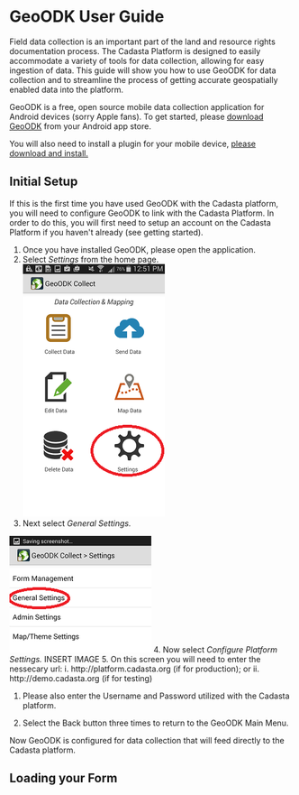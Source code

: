 # GeoODK User Guide

Field data collection is an important part of the land and resource rights documentation process. The Cadasta Platform is designed to easily accommodate a variety of tools for data collection, allowing for easy ingestion of data. This guide will show you how to use GeoODK for data collection and to streamline the process of getting accurate geospatially enabled data into the platform.

GeoODK is a free, open source mobile data collection application for Android devices \(sorry Apple fans\). To get started, please [download GeoODK](http://geoodk.com/) from your Android app store.

You will also need to install a plugin for your mobile device, [please download and install.](http://geomarvel-projects.s3.amazonaws.com/cadasta/collect-cadasta-dev.apk)

## **Initial Setup**

If this is the first time you have used GeoODK with the Cadasta platform, you will need to configure GeoODK to link with the Cadasta Platform. In order to do this, you will first need to setup an account on the Cadasta Platform if you haven't already \(see getting started\).

1. Once you have installed GeoODK, please open the application.
2. Select _Settings_ from the home page.
  ![](/assets/geoodk_homescreen3.png)
3. Next select _General Settings._

![](/assets/geoodk_settings3.png)
4. Now select _Configure Platform Settings._
  INSERT IMAGE
5. On this screen you will need to enter the nessecary url:
  i. http:\/\/platform.cadasta.org \(if for production\); or
  ii. http:\/\/demo.cadasta.org \(if for testing\)

1. Please also enter the Username and Password utilized with the Cadasta platform.

2. Select the Back button three times to return to the GeoODK Main Menu. 

Now GeoODK is configured for data collection that will feed directly to the Cadasta platform.

## Loading your Form


